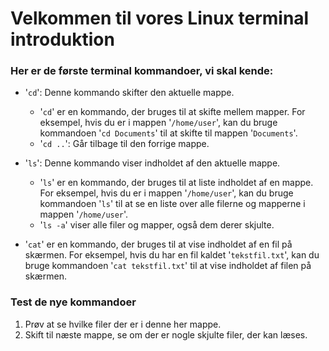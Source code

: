 # Velkommen til vores Linux terminal introduktion

### Her er de første terminal kommandoer, vi skal kende:

- '```cd```': Denne kommando skifter den aktuelle mappe.
    - '```cd```' er en kommando, der bruges til at skifte mellem mapper. For eksempel, hvis du er i mappen '```/home/user```', kan du bruge kommandoen '```cd Documents```' til at skifte til mappen '```Documents```'.
    - '```cd ..```': Går tilbage til den forrige mappe.


- '```ls```': Denne kommando viser indholdet af den aktuelle mappe.
    - '```ls```' er en kommando, der bruges til at liste indholdet af en mappe. For eksempel, hvis du er i mappen '```/home/user```', kan du bruge kommandoen '```ls```' til at se en liste over alle filerne og mapperne i mappen '```/home/user```'.
    - '```ls -a```' viser alle filer og mapper, også dem derer skjulte.

- '```cat```' er en kommando, der bruges til at vise indholdet af en fil på skærmen. For eksempel, hvis du har en fil kaldet '```tekstfil.txt```', kan du bruge kommandoen '```cat tekstfil.txt```' til at vise indholdet af filen på skærmen.

### Test de nye kommandoer

1. Prøv at se hvilke filer der er i denne her mappe.
2. Skift til næste mappe, se om der er nogle skjulte filer, der kan læses.
